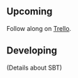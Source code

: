 ## Upcoming

Follow along on [Trello](https://trello.com/board/popularity-contest/51d0fb957e25710b780025ff).

## Developing

(Details about SBT)

